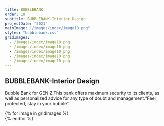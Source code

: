 ```yaml
---
title: BUBBLEBANK
order: 10
subtitle: BUBBLEBANK-Interior Design
projectDate: "2021"
mainImage: "/images/index/image10.png"
styles: "bubblebank.css"
gridImages:
  - /images/index/image10.png
  - /images/index/image10.png
  - /images/index/image10.png
  - /images/index/image10.png
  - /images/index/image10.png
---
```

<section class="section">
    <div class="details-container">
        <h1 class="title">BUBBLEBANK-Interior Design</h1>
        <p class="description">Bubble Bank for GEN Z.This bank offers maximum security to its clients, as well as personalized advice for any type of doubt and management.“Feel protected, stay in your bubble”</p>
    </div>
    <div class="grid container">
        <div class="image-container">
            <img class="img" src="/images/index/image10.png" alt="">
        </div>
        <div class="image-container">
            <img class="img" src="/images/index/image10.png" alt="">
        </div>
        <div class="grid one">
            {% for image in gridImages %}
                <div class="image-container">
                    <img class="img" src="{{ image }}" alt="">
                </div>
            {% endfor %}
        </div>
    </div>
</section>